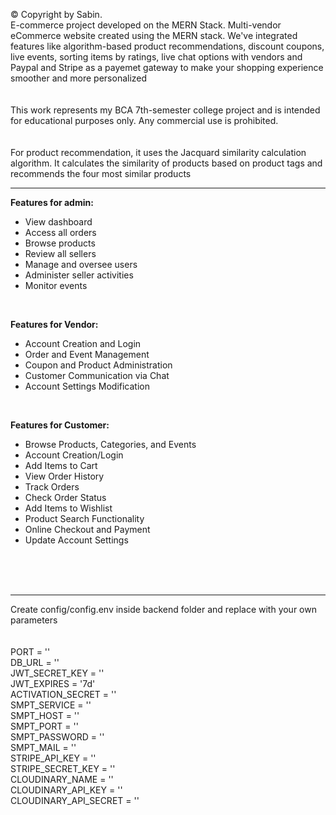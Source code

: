 © Copyright by Sabin.
<br> 
E-commerce project developed on the MERN Stack.  Multi-vendor eCommerce website created using the MERN stack. We've integrated features like algorithm-based product recommendations, discount coupons, live events, sorting items by ratings, live chat options with vendors and Paypal and Stripe as a payemet gateway to make your shopping experience smoother and more personalized
<br>
<br>
<br>
This work represents my BCA 7th-semester college project and is intended for educational purposes only. Any commercial use is prohibited. 
<br>
<br>
<br>
For product recommendation, it uses the Jacquard similarity calculation algorithm. It calculates the similarity of products based on product tags and recommends the four most similar products
<br>

 -----------------------------------------------------------

**Features for admin:**
<br> 
- View dashboard
- Access all orders
- Browse products
- Review all sellers
- Manage and oversee users
- Administer seller activities
- Monitor events

<br>

**Features for Vendor:** 
<br>
- Account Creation and Login
- Order and Event Management
- Coupon and Product Administration
- Customer Communication via Chat
- Account Settings Modification
<br>

**Features for Customer:**
<br>
- Browse Products, Categories, and Events
- Account Creation/Login
- Add Items to Cart
- View Order History
- Track Orders
- Check Order Status
- Add Items to Wishlist
- Product Search Functionality
- Online Checkout and Payment
- Update Account Settings
<br>
<br>
<br>
 
 -----------------------------------------------------------
 Create config/config.env inside backend folder and replace with your own parameters 
<br>
<br>
<br>
PORT = ''
<br>
DB_URL = ''
<br>
JWT_SECRET_KEY = ''
<br>
JWT_EXPIRES = '7d'
<br>
ACTIVATION_SECRET = ''
<br>
SMPT_SERVICE = ''
<br>
SMPT_HOST = ''
<br>
SMPT_PORT = ''
<br>
SMPT_PASSWORD = ''
<br>
SMPT_MAIL = ''
<br>
STRIPE_API_KEY = ''
<br>
STRIPE_SECRET_KEY = ''
<br>
CLOUDINARY_NAME = ''
<br>
CLOUDINARY_API_KEY = ''
<br>
CLOUDINARY_API_SECRET = '' 
<br>
